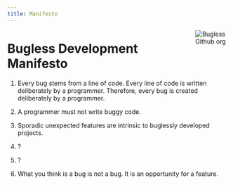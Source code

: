 ```yaml
---
title: Manifesto
---
```


[<img src="/images/bugless.png" style="max-width:15%;min-width:40px;float:right;" alt="Bugless Github org" />](https://github.com/bugless)

# Bugless Development Manifesto

1. Every bug stems from a line of code. Every line of code is written deliberately by a programmer. Therefore, every bug is created deliberately by a programmer.

2. A programmer must not write buggy code.

3. Sporadic unexpected features are intrinsic to buglessly developed projects.

4. ?

5. ?

6. What you think is a bug is not a bug. It is an opportunity for a feature.
